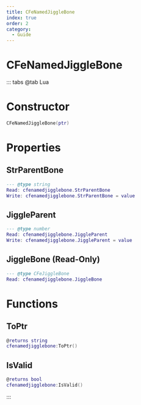 ```yaml
---
title: CFeNamedJiggleBone
index: true
order: 2
category:
  - Guide
---
```


# CFeNamedJiggleBone

::: tabs
@tab Lua
# Constructor
```lua
CFeNamedJiggleBone(ptr)
```
# Properties
## StrParentBone 
```lua
--- @type string
Read: cfenamedjigglebone.StrParentBone
Write: cfenamedjigglebone.StrParentBone = value
```
## JiggleParent 
```lua
--- @type number
Read: cfenamedjigglebone.JiggleParent
Write: cfenamedjigglebone.JiggleParent = value
```
## JiggleBone (Read-Only)
```lua
--- @type CFeJiggleBone
Read: cfenamedjigglebone.JiggleBone
```
# Functions
## ToPtr
```lua
@returns string
cfenamedjigglebone:ToPtr()
```
## IsValid
```lua
@returns bool
cfenamedjigglebone:IsValid()
```

:::